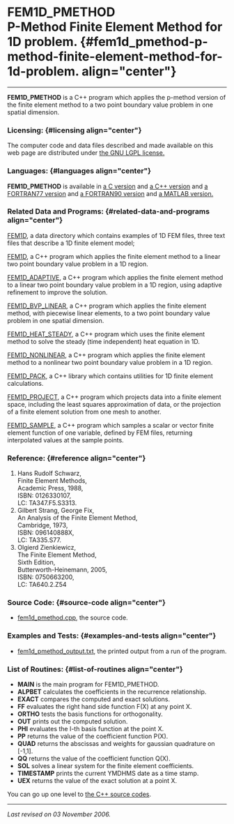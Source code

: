 FEM1D\_PMETHOD\
P-Method Finite Element Method for 1D problem. {#fem1d_pmethod-p-method-finite-element-method-for-1d-problem. align="center"}
==============================================

------------------------------------------------------------------------

**FEM1D\_PMETHOD** is a C++ program which applies the p-method version
of the finite element method to a two point boundary value problem in
one spatial dimension.

### Licensing: {#licensing align="center"}

The computer code and data files described and made available on this
web page are distributed under [the GNU LGPL
license.](../../txt/gnu_lgpl.txt)

### Languages: {#languages align="center"}

**FEM1D\_PMETHOD** is available in [a C
version](../../c_src/fem1d_pmethod/fem1d_pmethod.md) and [a C++
version](../../master/fem1d_pmethod/fem1d_pmethod.md) and [a
FORTRAN77 version](../../f77_src/fem1d_pmethod/fem1d_pmethod.md) and
[a FORTRAN90 version](../../f_src/fem1d_pmethod/fem1d_pmethod.md) and
[a MATLAB version.](../../m_src/fem1d_pmethod/fem1d_pmethod.md)

### Related Data and Programs: {#related-data-and-programs align="center"}

[FEM1D](../../data/fem1d/fem1d.md), a data directory which contains
examples of 1D FEM files, three text files that describe a 1D finite
element model;

[FEM1D](../../master/fem1d/fem1d.md), a C++ program which applies the
finite element method to a linear two point boundary value problem in a
1D region.

[FEM1D\_ADAPTIVE](../../master/fem1d_adaptive/fem1d_adaptive.md), a
C++ program which applies the finite element method to a linear two
point boundary value problem in a 1D region, using adaptive refinement
to improve the solution.

[FEM1D\_BVP\_LINEAR](../../master/fem1d_bvp_linear/fem1d_bvp_linear.md),
a C++ program which applies the finite element method, with piecewise
linear elements, to a two point boundary value problem in one spatial
dimension.

[FEM1D\_HEAT\_STEADY](../../master/fem1d_heat_steady/fem1d_heat_steady.md),
a C++ program which uses the finite element method to solve the steady
(time independent) heat equation in 1D.

[FEM1D\_NONLINEAR](../../master/fem1d_nonlinear/fem1d_nonlinear.md),
a C++ program which applies the finite element method to a nonlinear two
point boundary value problem in a 1D region.

[FEM1D\_PACK](../../master/fem1d_pack/fem1d_pack.md), a C++ library
which contains utilities for 1D finite element calculations.

[FEM1D\_PROJECT](../../master/fem1d_project/fem1d_project.md), a C++
program which projects data into a finite element space, including the
least squares approximation of data, or the projection of a finite
element solution from one mesh to another.

[FEM1D\_SAMPLE](../../master/fem1d_sample/fem1d_sample.md), a C++
program which samples a scalar or vector finite element function of one
variable, defined by FEM files, returning interpolated values at the
sample points.

### Reference: {#reference align="center"}

1.  Hans Rudolf Schwarz,\
    Finite Element Methods,\
    Academic Press, 1988,\
    ISBN: 0126330107,\
    LC: TA347.F5.S3313.
2.  Gilbert Strang, George Fix,\
    An Analysis of the Finite Element Method,\
    Cambridge, 1973,\
    ISBN: 096140888X,\
    LC: TA335.S77.
3.  Olgierd Zienkiewicz,\
    The Finite Element Method,\
    Sixth Edition,\
    Butterworth-Heinemann, 2005,\
    ISBN: 0750663200,\
    LC: TA640.2.Z54

### Source Code: {#source-code align="center"}

-   [fem1d\_pmethod.cpp](fem1d_pmethod.cpp), the source code.

### Examples and Tests: {#examples-and-tests align="center"}

-   [fem1d\_pmethod\_output.txt](fem1d_pmethod_output.txt), the printed
    output from a run of the program.

### List of Routines: {#list-of-routines align="center"}

-   **MAIN** is the main program for FEM1D\_PMETHOD.
-   **ALPBET** calculates the coefficients in the recurrence
    relationship.
-   **EXACT** compares the computed and exact solutions.
-   **FF** evaluates the right hand side function F(X) at any point X.
-   **ORTHO** tests the basis functions for orthogonality.
-   **OUT** prints out the computed solution.
-   **PHI** evaluates the I-th basis function at the point X.
-   **PP** returns the value of the coefficient function P(X).
-   **QUAD** returns the abscissas and weights for gaussian quadrature
    on \[-1,1\].
-   **QQ** returns the value of the coefficient function Q(X).
-   **SOL** solves a linear system for the finite element coefficients.
-   **TIMESTAMP** prints the current YMDHMS date as a time stamp.
-   **UEX** returns the value of the exact solution at a point X.

You can go up one level to [the C++ source codes](../cpp_src.md).

------------------------------------------------------------------------

*Last revised on 03 November 2006.*
